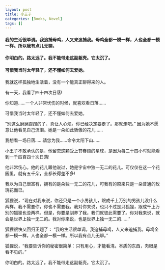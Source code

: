 ```yaml
---
layout: post
title: 小王子
categories: [Books, Novel]
tags: []
---
```

#### 我的生活很单调。我追捕母鸡，人又来追捕我。母鸡全都一模一样，人也全都一模一样。所以我有点儿无聊。
#### 你明白的。路太远了。我不能带走这副躯壳。它太沉了。
#### 可惜我当时太年轻了，还不懂如何去爱她。
<!-- more -->
我就这样孤独地生活着，没有一个能真正聊得来的人。

有一天，我看了四十四次日落!

你知道……一个人非常忧伤的时候，就喜欢看日落……

可惜我当时太年轻了，还不懂如何去爱她。

“别这么磨磨蹭蹭的了，真让人心烦。你已经决定要走了。那就走吧。” 因为她不愿意让他看见自己流泪。她是一朵如此骄傲的花儿……

我想看一场日落……请您为我……命令太阳下山……

小王子不敢承认的是，他留恋这颗受上苍眷顾的星球，是因为每二十四小时就能看到一千四百四十次日落!

他非常伤心。他的花儿跟他说过，她是宇宙中独一无二的花儿。可仅仅在这一个花园里，就有五千朵，全都长得差不多!

我以为自己很富有，拥有的是朵独一无二的花儿，可我有的原来只是一朵普通的玫瑰花而已。

狐狸说，“现在对我来说，你还只是一个小男孩儿，跟成千上万别的男孩儿没什么两样。我不需要你，你也不需要我。我对你来说，也只不过是只狐狸，跟成千上万别的狐狸也没两样。但是，你要是驯养了我，我们就彼此需要了。你对我来说，就会是世界上独一无二的。我对你来说，也是世界上独一无二的……”

狐狸很快又回归正题了： “我的生活很单调。我追捕母鸡，人又来追捕我。母鸡全都一模一样，人也全都一模一样。所以我有点儿无聊。”

狐狸说，“我要告诉你的秘密很简单：只有用心，才能看清。本质的东西，肉眼是看不见的。”

你明白的。路太远了。我不能带走这副躯壳。它太沉了。
